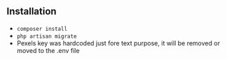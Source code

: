 
## Installation

- ```composer install```
- ```php artisan migrate```
- Pexels key was hardcoded just fore text purpose, it will be removed or moved to the .env file
